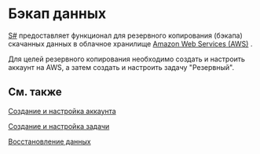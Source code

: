 # Бэкап данных

[S\#](StockSharpAbout.md) предоставляет функционал для резервного копирования (бэкапа) скачанных данных в облачное хранилище [Amazon Web Services (AWS)](https://aws.amazon.com/ru/s3/) . 

Для целей резервного копирования необходимо создать и настроить аккаунт на AWS, а затем создать и настроить задачу "Резервный".

## См. также

[Создание и настройка аккаунта](HydraBackup_account.md)

[Создание и настройка задачи](HydraBackup_task.md)

[Восстановление данных](HydraBackup_recovery.md)

